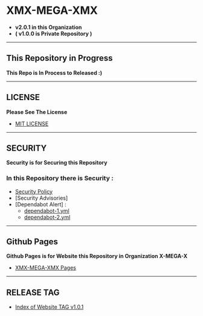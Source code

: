 # XMX-MEGA-XMX
- **v2.0.1 in this Organization**
- **( v1.0.0 is Private Repository )**



******************************

## This Repository in Progress

**This Repo is In Process to Released :)**

******************************

## LICENSE

**Please See The License**
- [MIT LICENSE](https://github.com/X-MEGA-X/XMX-MEGA-XMX/blob/master/LICENSE)

******************************

## SECURITY

**Security is for Securing this Repository**

### In this Repository there is Security : 

- [Security Policy](https://github.com/X-MEGA-X/XMX-MEGA-XMX/blob/master/SECURITY.md)
- [Security Advisories]
- [Dependabot Alert] :
  + [dependabot-1.yml](https://github.com/X-MEGA-X/XMX-MEGA-XMX/blob/master/.github/dependency%20graph/dependabot-1.yml)
  + [dependabot-2.yml](https://github.com/X-MEGA-X/XMX-MEGA-XMX/blob/master/.github/dependency%20graph/dependabot-2.yml)

******************************

## Github Pages

**Github Pages is for Website this Repository in Organization X-MEGA-X**
- [XMX-MEGA-XMX Pages](https://x-mega-x.github.io/XMX-MEGA-XMX/)

****************************** 

## RELEASE TAG

- [Index of Website TAG v1.0.1](https://github.com/X-MEGA-X/XMX-MEGA-XMX/releases/tag/v1.0.1)
